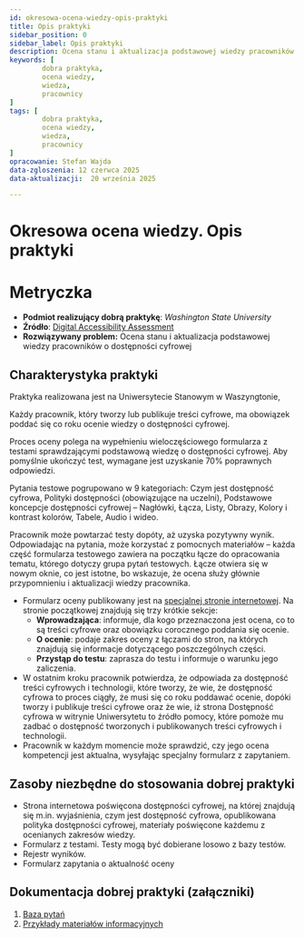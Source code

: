 ```yaml
---
id: okresowa-ocena-wiedzy-opis-praktyki
title: Opis praktyki
sidebar_position: 0
sidebar_label: Opis praktyki 
description: Ocena stanu i aktualizacja podstawowej wiedzy pracowników o dostępności cyfrowej
keywords: [
        dobra praktyka,
		ocena wiedzy,
		wiedza,
		pracownicy
]
tags: [
        dobra praktyka,
		ocena wiedzy,
		wiedza,
		pracownicy
]
opracowanie: Stefan Wajda 
data-zgloszenia: 12 czerwca 2025
data-aktualizacji:  20 września 2025

---
```



# Okresowa ocena wiedzy. Opis praktyki

# Metryczka

- **Podmiot realizujący dobrą praktykę**: _Washington State University_
- **Źródło**: [Digital Accessibility Assessment](https://wsu.edu/digital-accessibility/assessment/)
- **Rozwiązywany problem:** Ocena stanu i aktualizacja podstawowej wiedzy pracowników o dostępności cyfrowej


## Charakterystyka praktyki

Praktyka realizowana jest na Uniwersytecie Stanowym w Waszyngtonie,

Każdy pracownik, który tworzy lub publikuje treści cyfrowe, ma obowiązek poddać się co roku ocenie wiedzy o dostępności cyfrowej. 


Proces oceny polega na wypełnieniu wieloczęściowego formularza z testami sprawdzającymi podstawową wiedzę o dostępności cyfrowej. Aby pomyślnie ukończyć test, wymagane jest uzyskanie 70% poprawnych odpowiedzi.

Pytania testowe pogrupowano w 9 kategoriach: Czym jest dostępność cyfrowa, Polityki dostępności (obowiązujące na uczelni), Podstawowe koncepcje dostępności cyfrowej – Nagłówki, Łącza, Listy, Obrazy, Kolory i kontrast kolorów, Tabele, Audio i wideo.

Pracownik może powtarzać testy dopóty, aż uzyska pozytywny wynik. Odpowiadając na pytania, może korzystać z pomocnych materiałów – każda część formularza testowego zawiera na początku łącze do opracowania tematu, którego dotyczy grupa pytań testowych. Łącze otwiera się w nowym oknie, co jest istotne, bo wskazuje, że ocena służy głównie przypomnieniu i aktualizacji wiedzy pracownika.

- Formularz oceny publikowany jest na [specjalnej stronie internetowej](https://wsu.edu/digital-accessibility/assessment/). Na stronie początkowej znajdują się trzy krótkie sekcje:
  - **Wprowadzająca**: informuje, dla kogo przeznaczona jest ocena, co to są treści cyfrowe oraz obowiązku corocznego poddania się ocenie.
  - **O ocenie**: podaje zakres oceny z łączami do stron, na których znajdują się informacje dotyczącego poszczególnych części.
  - **Przystąp do testu**: zaprasza do testu i informuje o warunku jego zaliczenia.
- W ostatnim kroku pracownik potwierdza, że odpowiada za dostępność treści cyfrowych i technologii, które tworzy, że wie, że dostępność cyfrowa to proces ciągły, że musi się co roku poddawać ocenie, dopóki tworzy i publikuje treści cyfrowe oraz że wie, iż strona Dostępność cyfrowa w witrynie Uniwersytetu to źródło pomocy, które pomoże mu zadbać o dostępność tworzonych i publikowanych treści cyfrowych i technologii.
- Pracownik w każdym momencie może sprawdzić, czy jego ocena kompetencji jest aktualna, wysyłając specjalny formularz z zapytaniem.

## Zasoby niezbędne do stosowania dobrej praktyki

- Strona internetowa poświęcona dostępności cyfrowej, na której znajdują się m.in. wyjaśnienia, czym jest dostępność cyfrowa, opublikowana polityka dostępności cyfrowej, materiały poświęcone każdemu z ocenianych zakresów wiedzy.
- Formularz z testami. Testy mogą być dobierane losowo z bazy testów.
- Rejestr wyników.
- Formularz zapytania o aktualność oceny

## Dokumentacja dobrej praktyki (załączniki)

1. [Baza pytań](okresowa-ocena-wiedzy-baza-pytan.md)
2. [Przykłady materiałów informacyjnych](okresowa-ocena-wiedzy-materialy.md)

